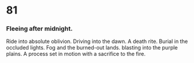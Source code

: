 # 81

### Fleeing after midnight.

Ride into absolute oblivion. Driving into the dawn. A death rite. Burial in the occluded lights. Fog and the burned-out lands. blasting into the purple plains. A process set in motion with a sacrifice to the fire.